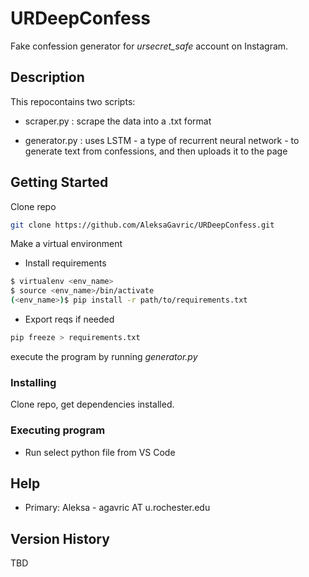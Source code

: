 # URDeepConfess

Fake confession generator for _ursecret_safe_ account on Instagram.

## Description

This repocontains two scripts: 

* scraper.py : scrape the data into a .txt format

* generator.py : uses LSTM - a type of recurrent neural network - to generate text from confessions, and then uploads it to the page

## Getting Started

Clone repo

```bash
git clone https://github.com/AleksaGavric/URDeepConfess.git
```

Make a virtual environment


* Install requirements

```bash
$ virtualenv <env_name>
$ source <env_name>/bin/activate
(<env_name>)$ pip install -r path/to/requirements.txt
```

* Export reqs if needed

```bash
pip freeze > requirements.txt
```

execute the program by running *generator.py*

### Installing

Clone repo, get dependencies installed.

### Executing program

* Run select python file from VS Code

## Help

* Primary: Aleksa - agavric AT u.rochester.edu

## Version History

TBD
